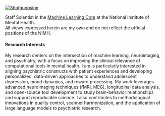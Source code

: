 

[![Shotgunosine](https://img.shields.io/badge/Shotgunosine-github-blue%3Flogo%3Dgithub)](https://github.com/Shotgunosine/shotgunosine.github.io)

Staff Scientist in the [Machine Learning Core](mlc.nimh.nih.gov) at the National Institute of Mental Health.  
All views expressed herein are my own and do not reflect the official positions of the NIMH.

#### Research Interests

My research centers on the intersection of machine learning, neuroimaging, and psychiatry, with a focus on improving the clinical relevance of computational tools in mental health. I am is particularly interested in aligning psychiatric constructs with patient experiences and developing personalized, data-driven approaches to understand adolescent depression, mood dynamics, and reward processing. My work leverages advanced neuroimaging techniques (fMRI, MEG), longitudinal data analysis, and open-source tool development to study brain-behavior relationships and support reproducible science. I also contributes to methodological innovations in quality control, scanner harmonization, and the application of large language models to psychiatric research.